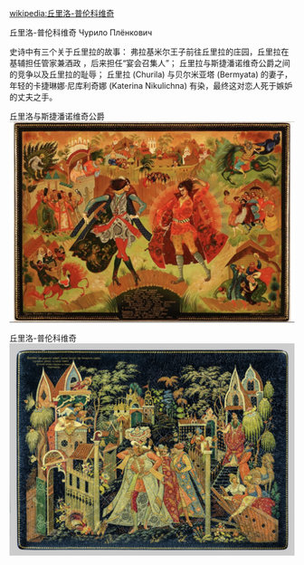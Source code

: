 [wikipedia:丘里洛-普伦科维奇](https://ru.wikipedia.org/wiki/%25D0%25A7%25D1%2583%25D1%2580%25D0%25B8%25D0%25BB%25D0%25BE_%25D0%259F%25D0%25BB%25D1%2591%25D0%25BD%25D0%25BA%25D0%25BE%25D0%25B2%25D0%25B8%25D1%2587)

丘里洛-普伦科维奇
Чурило Плёнкович

史诗中有三个关于丘里拉的故事：
弗拉基米尔王子前往丘里拉的庄园，丘里拉在基辅担任管家兼酒政 ，后来担任“宴会召集人”；
丘里拉与斯捷潘诺维奇公爵之间的竞争以及丘里拉的耻辱；
丘里拉 (Churila) 与贝尔米亚塔 (Bermyata) 的妻子，年轻的卡捷琳娜·尼库利奇娜 (Katerina Nikulichna) 有染，最终这对恋人死于嫉妒的丈夫之手。

丘里洛与斯捷潘诺维奇公爵
![](assets/17434935578963.jpg)

丘里洛-普伦科维奇
![](assets/17434935847026.jpg)

